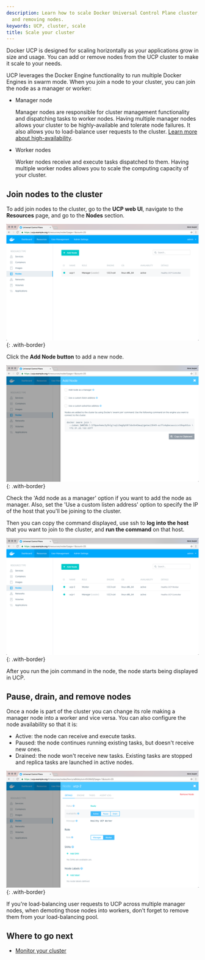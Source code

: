 ```yaml
---
description: Learn how to scale Docker Universal Control Plane cluster, by adding
  and removing nodes.
keywords: UCP, cluster, scale
title: Scale your cluster
---
```


Docker UCP is designed for scaling horizontally as your applications grow in
size and usage. You can add or remove nodes from the UCP cluster to make it
scale to your needs.

UCP leverages the Docker Engine functionality to run multiple Docker Engines
in swarm mode. When you join a node to your cluster, you can join the node as a
manager or worker:

* Manager node

    Manager nodes are responsible for cluster management functionality and
    dispatching tasks to worker nodes.
    Having multiple manager nodes allows your cluster to be highly-available
    and tolerate node failures. It also allows you to load-balance user requests
    to the cluster.
    [Learn more about high-availability](../high-availability/index.md).

* Worker nodes

    Worker nodes receive and execute tasks dispatched to them. Having multiple
    worker nodes allows you to scale the computing capacity of your cluster.


## Join nodes to the cluster

To add join nodes to the cluster, go to the **UCP web UI**, navigate to
the **Resources** page, and go to the **Nodes** section.

![](../images/scale-your-cluster-1.png){: .with-border}

Click the **Add Node button** to add a new node.

![](../images/scale-your-cluster-2.png){: .with-border}

Check the 'Add node as a manager' option if you want to add the node as manager.
Also, set the 'Use a custom listen address' option to specify the IP of the
host that you'll be joining to the cluster.

Then you can copy the command displayed, use ssh to **log into the host** that
you want to join to the cluster, and **run the command** on that host.

![](../images/scale-your-cluster-3.png){: .with-border}

After you run the join command in the node, the node starts being displayed
in UCP.

## Pause, drain, and remove nodes

Once a node is part of the cluster you can change its role making a manager
node into a worker and vice versa. You can also configure the node availability
so that it is:

* Active: the node can receive and execute tasks.
* Paused: the node continues running existing tasks, but doesn't receive new ones.
* Drained: the node won't receive new tasks. Existing tasks are stopped and
replica tasks are launched in active nodes.

![](../images/scale-your-cluster-4.png){: .with-border}

If you're load-balancing user requests to UCP across multiple manager nodes,
when demoting those nodes into workers, don't forget to remove them from your
load-balancing pool.

## Where to go next

* [Monitor your cluster](../monitor/index.md)
